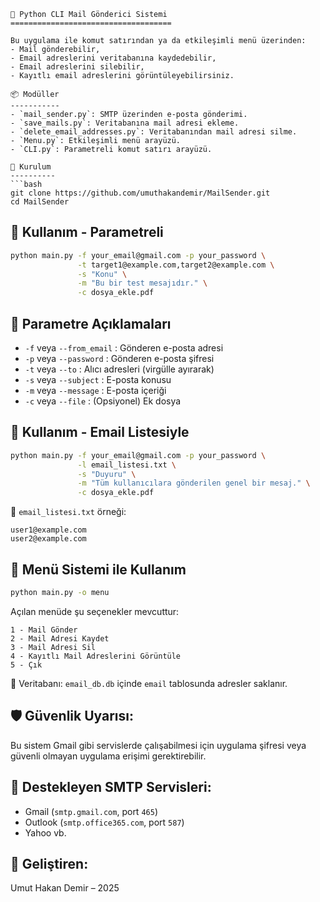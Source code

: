 ```
📧 Python CLI Mail Gönderici Sistemi
====================================

Bu uygulama ile komut satırından ya da etkileşimli menü üzerinden:
- Mail gönderebilir,
- Email adreslerini veritabanına kaydedebilir,
- Email adreslerini silebilir,
- Kayıtlı email adreslerini görüntüleyebilirsiniz.

📦 Modüller
-----------
- `mail_sender.py`: SMTP üzerinden e-posta gönderimi.
- `save_mails.py`: Veritabanına mail adresi ekleme.
- `delete_email_addresses.py`: Veritabanından mail adresi silme.
- `Menu.py`: Etkileşimli menü arayüzü.
- `CLI.py`: Parametreli komut satırı arayüzü.

🚀 Kurulum
----------
```bash
git clone https://github.com/umuthakandemir/MailSender.git
cd MailSender
```

📜 Kullanım - Parametreli
-------------------------

```bash
python main.py -f your_email@gmail.com -p your_password \
               -t target1@example.com,target2@example.com \
               -s "Konu" \
               -m "Bu bir test mesajıdır." \
               -c dosya_ekle.pdf
```

📝 Parametre Açıklamaları
-------------------------
- `-f` veya `--from_email`   : Gönderen e-posta adresi
- `-p` veya `--password`     : Gönderen e-posta şifresi
- `-t` veya `--to`           : Alıcı adresleri (virgülle ayırarak)
- `-s` veya `--subject`      : E-posta konusu
- `-m` veya `--message`      : E-posta içeriği
- `-c` veya `--file`         : (Opsiyonel) Ek dosya

📜 Kullanım - Email Listesiyle
-----------------------------
```bash
python main.py -f your_email@gmail.com -p your_password \
               -l email_listesi.txt \
               -s "Duyuru" \
               -m "Tüm kullanıcılara gönderilen genel bir mesaj." \
               -c dosya_ekle.pdf
```

📂 `email_listesi.txt` örneği:
```
user1@example.com
user2@example.com
```

📜 Menü Sistemi ile Kullanım
----------------------------
```bash
python main.py -o menu
```

Açılan menüde şu seçenekler mevcuttur:

```
1 - Mail Gönder
2 - Mail Adresi Kaydet
3 - Mail Adresi Sil
4 - Kayıtlı Mail Adreslerini Görüntüle
5 - Çık
```

📁 Veritabanı: `email_db.db` içinde `email` tablosunda adresler saklanır.

🛡️ Güvenlik Uyarısı:
---------------------
Bu sistem Gmail gibi servislerde çalışabilmesi için uygulama şifresi veya güvenli olmayan uygulama erişimi gerektirebilir.

🌟 Destekleyen SMTP Servisleri:
-------------------------------
- Gmail (`smtp.gmail.com`, port `465`)
- Outlook (`smtp.office365.com`, port `587`)
- Yahoo vb.

🔧 Geliştiren:
-------------
Umut Hakan Demir – 2025
```
